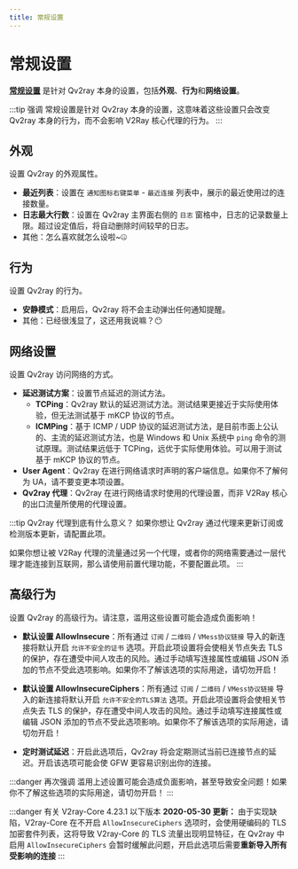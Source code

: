```yaml
---
title: 常规设置
---
```


# 常规设置

**[常规设置](qv2ray://open/preference/general)** 是针对 Qv2ray 本身的设置，包括**外观**、**行为**和**网络设置**。

:::tip 强调
常规设置是针对 Qv2ray 本身的设置，这意味着这些设置只会改变 Qv2ray 本身的行为，而不会影响 V2Ray 核心代理的行为。
:::

## 外观

设置 Qv2ray 的外观属性。

- **最近列表**：设置在 `通知图标右键菜单` - `最近连接` 列表中，展示的最近使用过的连接数量。
- **日志最大行数**：设置在 Qv2ray 主界面右侧的 `日志` 窗格中，日志的记录数量上限。超过设定值后，将自动删除时间较早的日志。
- 其他：怎么喜欢就怎么设啦~🤐

## 行为

设置 Qv2ray 的行为。

- **安静模式**：启用后，Qv2ray 将不会主动弹出任何通知提醒。
- 其他：已经很浅显了，这还用我说嘛？😶

## 网络设置

设置 Qv2ray 访问网络的方式。

- **延迟测试方案**：设置节点延迟的测试方法。
  - **TCPing**：Qv2ray 默认的延迟测试方法。测试结果更接近于实际使用体验，但无法测试基于 mKCP 协议的节点。
  - **ICMPing**：基于 ICMP / UDP 协议的延迟测试方法，是目前市面上公认的、主流的延迟测试方法，也是 Windows 和 Unix 系统中 `ping` 命令的测试原理。测试结果远低于 TCPing，远优于实际使用体验。可以用于测试基于 mKCP 协议的节点。
- **User Agent**：Qv2ray 在进行网络请求时声明的客户端信息。如果你不了解何为 UA，请不要变更本项设置。
- **Qv2ray 代理**：Qv2ray 在进行网络请求时使用的代理设置，而非 V2Ray 核心的出口流量所使用的代理设置。

:::tip Qv2ray 代理到底有什么意义？
如果你想让 Qv2ray 通过代理来更新订阅或检测版本更新，请配置此项。

如果你想让被 V2Ray 代理的流量通过另一个代理，或者你的网络需要通过一层代理才能连接到互联网，那么请使用前置代理功能，不要配置此项。
:::

## 高级行为

设置 Qv2ray 的高级行为。请注意，滥用这些设置可能会造成负面影响！

- **默认设置 AllowInsecure**：所有通过 `订阅` / `二维码` / `VMess协议链接` 导入的新连接将默认开启 `允许不安全的证书` 选项。开启此项设置将会使相关节点失去 TLS 的保护，存在遭受中间人攻击的风险。通过手动填写连接属性或编辑 JSON 添加的节点不受此选项影响。如果你不了解该选项的实际用途，请切勿开启！

- **默认设置 AllowInsecureCiphers**：所有通过 `订阅` / `二维码` / `VMess协议链接` 导入的新连接将默认开启 `允许不安全的TLS算法` 选项。开启此项设置将会使相关节点失去 TLS 的保护，存在遭受中间人攻击的风险。通过手动填写连接属性或编辑 JSON 添加的节点不受此选项影响。如果你不了解该选项的实际用途，请切勿开启！

- **定时测试延迟**：开启此选项后，Qv2ray 将会定期测试当前已连接节点的延迟。开启该选项可能会使 GFW 更容易识别出你的连接。

:::danger 再次强调
滥用上述设置可能会造成负面影响，甚至导致安全问题！如果你不了解这些选项的实际用途，请切勿开启！
:::

:::danger 有关 V2ray-Core 4.23.1 以下版本
**2020-05-30 更新：** 由于实现缺陷，V2ray-Core 在不开启 `AllowInsecureCiphers` 选项时，会使用硬编码的 TLS 加密套件列表，这将导致 V2ray-Core 的 TLS 流量出现明显特征，在 Qv2ray 中启用 `AllowInsecureCiphers` 会暂时缓解此问题，开启此选项后需要**重新导入所有受影响的连接**
:::
